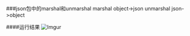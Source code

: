 ###json包中的marshal和unmarshal
marshal object->json
unmarshal json->object

####运行结果
![Imgur](http://i.imgur.com/5dxFeZp.png)